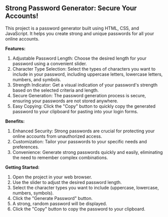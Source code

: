 ## Strong Password Generator: Secure Your Accounts!

This project is a password generator built using HTML, CSS, and JavaScript. It helps you create strong and unique passwords for all your online accounts.

**Features:**

1. Adjustable Password Length: Choose the desired length for your password using a convenient slider.
2. Character Type Selection: Select the types of characters you want to include in your password, including uppercase letters, lowercase letters, numbers, and symbols.
3. Strength Indicator: Get a visual indication of your password's strength based on the selected criteria and length.
4. Secure Generation: The password generation process is secure, ensuring your passwords are not stored anywhere.
5. Easy Copying: Click the "Copy" button to quickly copy the generated password to your clipboard for pasting into your login forms.

**Benefits:**

1. Enhanced Security: Strong passwords are crucial for protecting your online accounts from unauthorized access.
2. Customization: Tailor your passwords to your specific needs and preferences.
3. Convenience: Generate strong passwords quickly and easily, eliminating the need to remember complex combinations.

**Getting Started:**

1. Open the project in your web browser.
2. Use the slider to adjust the desired password length.
3. Select the character types you want to include (uppercase, lowercase, numbers, symbols).
4. Click the "Generate Password" button.
5. A strong, random password will be displayed.
6. Click the "Copy" button to copy the password to your clipboard.

